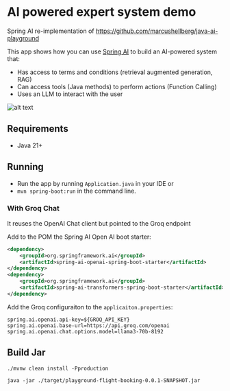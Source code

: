 # AI powered expert system demo

Spring AI re-implementation of https://github.com/marcushellberg/java-ai-playground

This app shows how you can use [Spring AI](https://github.com/spring-projects/spring-ai) to build an AI-powered system that:

- Has access to terms and conditions (retrieval augmented generation, RAG)
- Can access tools (Java methods) to perform actions (Function Calling)
- Uses an LLM to interact with the user

![alt text](diagram.jpg)

## Requirements

- Java 21+

## Running

- Run the app by running `Application.java` in your IDE or 
- `mvn spring-boot:run` in the command line.

### With Groq Chat

It reuses the OpenAI Chat client but pointed to the Groq endpoint

Add to the POM the Spring AI Open AI boot starter:

```xml
<dependency>
    <groupId>org.springframework.ai</groupId>
    <artifactId>spring-ai-openai-spring-boot-starter</artifactId>
</dependency>
<dependency>
    <groupId>org.springframework.ai</groupId>
    <artifactId>spring-ai-transformers-spring-boot-starter</artifactId>
</dependency>
```

Add the Groq configuraiton to the `applicaiton.properties`:

```
spring.ai.openai.api-key=${GROQ_API_KEY}
spring.ai.openai.base-url=https://api.groq.com/openai
spring.ai.openai.chat.options.model=llama3-70b-8192
```

## Build Jar

```shell
./mvnw clean install -Pproduction
```

```shell
java -jar ./target/playground-flight-booking-0.0.1-SNAPSHOT.jar
```